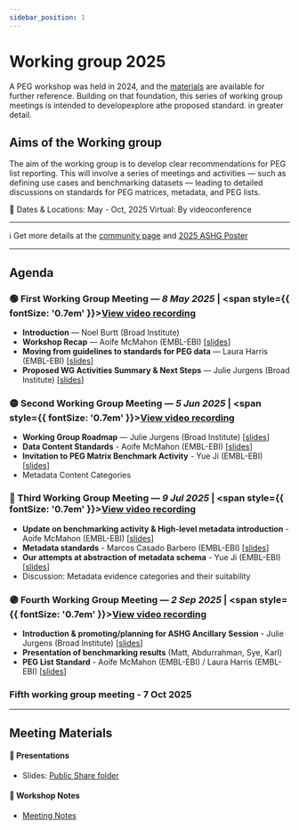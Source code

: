 ```yaml
---
sidebar_position: 1
---
```

# Working group 2025

A PEG workshop was held in 2024, and the [materials](./workshops-2024.md) are available for further reference. Building on that foundation, this series of working group meetings is intended to developexplore athe proposed standard. in greater detail.


## Aims of the Working group

The aim of the working group is to develop clear recommendations for PEG list reporting. This will involve a series of meetings and activities — such as defining use cases and benchmarking datasets — leading to detailed discussions on standards for PEG matrices, metadata, and PEG lists.

📍 Dates & Locations: May - Oct, 2025
Virtual: By videoconference

---
ℹ️ Get more details at the [community page](https://kp4cd.org/2024_PEG_workshop) and [2025 ASHG Poster](https://drive.google.com/file/d/1He5LgPWk-HYorcC6Bbdd9f7fTCMnov8C/view?usp=share_link)

---

## Agenda
### 🟢 First Working Group Meeting — *8 May 2025* | <span style={{ fontSize: '0.7em' }}>[View video recording](https://youtu.be/AthY5W9Ov6I)</span>

- **Introduction** — Noel Burtt (Broad Institute)
- **Workshop Recap** — Aoife McMahon (EMBL-EBI)  [[slides](https://docs.google.com/presentation/d/1QIhqSUIIQ5zgkDSv-UNhu1rnzuB8V4w28LrreL-qMR8/edit?usp=drive_link)]
- **Moving from guidelines to standards for PEG data** — Laura Harris (EMBL-EBI)  [[slides](https://docs.google.com/presentation/d/1OIoIHXq77sioCqURDWTbxp683q5WxJon/edit?usp=drive_link&ouid=112735082452162867353&rtpof=true&sd=true)]
- **Proposed WG Activities Summary & Next Steps** — Julie Jurgens (Broad Institute)  [[slides](https://docs.google.com/presentation/d/1FGWGnsrClm5Df3LXVZV7bKletOW6fWi0/edit?usp=drive_link&ouid=112735082452162867353&rtpof=true&sd=true)]

### 🟡 Second Working Group Meeting — *5 Jun 2025* | <span style={{ fontSize: '0.7em' }}>[View video recording](https://youtu.be/qSnYjfqgZe0)</span>

- **Working Group Roadmap** — Julie Jurgens (Broad Institute) [[slides](https://docs.google.com/presentation/d/1ZvQTM1kZdvu1yXehEp6sIN9uCH90AFPC/edit?usp=drive_link&ouid=112735082452162867353&rtpof=true&sd=true)]
- **Data Content Standards** - Aoife McMahon (EMBL-EBI) [[slides](https://docs.google.com/presentation/d/1yYKiU2a4EoBkAQFeUumgzLs-HYKWqevYPCVcNsUxjkI/edit?usp=drive_link)]
- **Invitation to PEG Matrix Benchmark Activity** - Yue Ji (EMBL-EBI) [[slides](https://docs.google.com/presentation/d/1wP58Dyah4Baeb9RHhXHtiyGAxHAEZjz5GHRmVtB-bG0/edit?usp=drive_link)]
- Metadata Content Categories


### 🔵 Third Working Group Meeting — *9 Jul 2025* | <span style={{ fontSize: '0.7em' }}>[View video recording](https://youtu.be/A6qfAtlOEXg)</span>

- **Update on benchmarking activity & High-level metadata introduction** - Aoife McMahon (EMBL-EBI) [[slides](https://docs.google.com/presentation/d/1r_kNP-6klk-k6I8PgWPmRTh7NQSPTCZRKUFZLJ49kzM/edit?usp=drive_link)]
- **Metadata standards** - Marcos Casado Barbero (EMBL-EBI) [[slides](https://drive.google.com/file/d/1FSW3_nitMFURG5-RP_aFQEiXeJ1i_cxf/view?usp=drive_link)]
- **Our attempts at abstraction of metadata schema** - Yue Ji (EMBL-EBI) [[slides](https://docs.google.com/presentation/d/1fq1Mq6h7lMLAmI34xo9l-K-X59E72k99lrySdu7lHFM/edit?usp=drive_link)]
- Discussion: Metadata evidence categories and their suitability


### 🟣 Fourth Working Group Meeting — *2 Sep 2025* | <span style={{ fontSize: '0.7em' }}>[View video recording](https://youtu.be/-H7WMtBBkeM)</span>

- **Introduction & promoting/planning for ASHG Ancillary Session**  - Julie Jurgens (Broad Institute) [[slides](https://docs.google.com/presentation/d/11GMIzxjegrb0EkYmsS8NTvvZ2IKEPdN6mAlH7nSq9kY/edit?usp=drive_link)]
- **Presentation of benchmarking results** (Matt, Abdurrahman, Sye, Karl)
- **PEG List Standard** - Aoife McMahon (EMBL-EBI) / Laura Harris (EMBL-EBI) [[slides](https://docs.google.com/presentation/d/1-SsSGuyE6sYL2VvDsMVMkLtbziezBiM22-KNPwkBGF8/edit?usp=drive_link)]

### Fifth working group meeting - 7 Oct 2025

---
## Meeting Materials
#### 📑 Presentations
- Slides: [Public Share folder](https://drive.google.com/drive/folders/1YGoHalAxMGPkRsGY6StH8YjU5THBu5XE)

#### 📝 Workshop Notes
- [Meeting Notes](https://docs.google.com/document/d/1vfpVCcDDpBGgLEACQ9svwU5IfR7aC4p7oJd7qxcDzy8/edit?usp=drive_link)